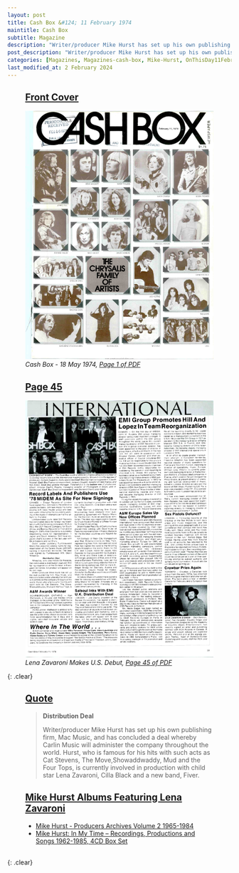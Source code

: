 ```yaml
---
layout: post
title: Cash Box &#124; 11 February 1974
maintitle: Cash Box
subtitle: Magazine
description: "Writer/producer Mike Hurst has set up his own publishing firm, Mac Music, and has concluded a deal whereby Carlin Music will administer the company throughout the world."
post_description: "Writer/producer Mike Hurst has set up his own publishing firm, Mac Music, and has concluded a deal whereby Carlin Music will administer the company throughout the world."
categories: [Magazines, Magazines-cash-box, Mike-Hurst, OnThisDay11February]
last_modified_at: 2 February 2024
---
```


<figure class="fig1">
<h2 id="infobox1"><a href="#infobox1">Front Cover</a></h2>
<a href="/assets/images/magazines/1974-02-11-fc-cash-box.png"><img src="/assets/images/magazines/1974-02-11-fc-cash-box.png" class="full-width zoom-in" /></a>
<cite>Cash Box - 18 May 1974, <a class="external-link" href="https://www.worldradiohistory.com/Archive-All-Music/Cash-Box/70s/1978/CB-1978-02-11.pdf">Page 1 of PDF</a></cite>
</figure>

<figure class="fig2">
<h2 id="infobox2"><a href="#infobox2">Page 45</a></h2>
<a href="/assets/images/magazines/1974-02-11-page-45-cash-box.png"><img src="/assets/images/magazines/1974-02-11-page-45-cash-box.png" class="full-width zoom-in" /></a>
<cite class="whitespace">Lena Zavaroni Makes U.S. Debut,
<a class="external-link" href="https://www.worldradiohistory.com/Archive-All-Music/Cash-Box/70s/1978/CB-1978-02-11.pdf#page=45">Page 45 of PDF</a></cite>
</figure>

{: .clear}

<figure class="fig3">
<h2 id="infobox3"><a href="#infobox3">Quote</a></h2>
<blockquote>
<p><strong>Distribution Deal</strong></p>
<p>Writer/producer Mike Hurst has set up his own publishing firm, Mac Music, and has concluded a deal whereby Carlin Music will administer the company throughout the world. Hurst, who is famous for his hits with such acts as Cat Stevens, The Move,Showaddwaddy, Mud and the Four Tops, is currently involved in production with child star Lena Zavaroni, Cilla Black and a new band, Fiver.</p>
</blockquote>
</figure>

<figure class="fig3">
<h2 id="infobox4"><a href="#infobox4">Mike Hurst Albums Featuring Lena Zavaroni</a></h2>
<ul>
<li><a href="/discography/compilation-albums/2004-mike-hurst-producers-archives-volume-2">Mike Hurst - Producers Archives Volume 2 1965-1984</a></li>
<li><a href="/discography/compilation-albums/2021-10-15-mike-hurst-in-my-time-4cd-box-set">Mike Hurst: In My Time – Recordings, Productions and Songs 1962-1985, 4CD Box Set</a></li>
</ul>
</figure>

<br />{: .clear}

